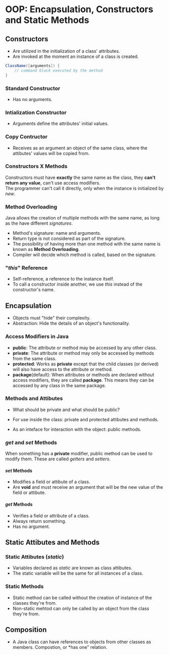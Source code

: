   
# OOP: Encapsulation, Constructors and Static Methods  

## Constructors  

- Are utilized in the initialization of a class' attributes.  
- Are invoked at the moment an instance of a class is created.  

```java  
ClassName([arguments]) {
    // command block executed by the method
}
```  

### Standard Constructor  

- Has no arguments.  

### Intialization Constructor  

- Arguments define the attributes' initial values.  

### Copy Contructor  

- Receives as an argument an object of the same class, where the attibutes' values will be copied from.  

### Constructors X Methods  

Constructors must have **exactly** the same name as the class, they **can't return any value**, can't use access modifiers.  
The programmer can't call it directly, only when the instance is initialized by *new*.  

### Method Overloading  

Java allows the creation of multiple methods with the same name, as long as the have different *signatures*.  
- Method's signature: name and arguments.  
- Return type is not considered as part of the signature.  
- The possibility of having more than one method with the same name is known as **Method Overloading**.  
- Compiler will decide which method is called, based on the signature.  

### "*this*" Reference  

- Self-reference, a reference to the instance itself.  
- To call a constructor inside another, we use *this* instead of the constructor's name.  

## Encapsulation  

- Objects must "hide" their complexity.  
- Abstraction: Hide the details of an object's functionality.  

### Access Modifiers in Java  

- **public**: The attribute or method may be accessed by any other class.  
- **private**: The attribute or method may only be accessed by methods from the same class.  
- **protected**: Works as **private** except that the child classes (or derived) will also have access to the attribute or method.  
- **package**(default): When attributes or methods are declared without access modifiers, they are called **package**. This means they can be accessed by any class in the same package.  

### Methods and Attibutes  

- What should be private and what should be public?  

- For use inside the class: private and protected attibutes and methods.  
- As an inteface for interaction with the object: public methods.  

### *get* and *set* Methods  

When something has a **private** modifier, public method can be used to modify them. These are called *getters* and *setters*.  

#### *set* Methods  

- Modifies a field or attibute of a class.  
- Are **void** and must receive an argument that will be the new value of the field or attibute.  

#### *get* Methods  

- Verifies a field or attribute of a class.  
- Always return something.  
- Has no argument.  

## Static Attibutes and Methods  

### Static Attibutes (*static*)  

- Variables declared as *static* are known as class attibutes.  
- The static variable will be the same for all instances of a class.  

### Static Methods  

- Static method can be called without the creation of instance of the classes they're from.  
- Non-static mehtod can only be called by an object from the class they're from.  

## Composition  

- A Java class can have references to objects from other classes as members. Compostion, or *has one" relation.  

